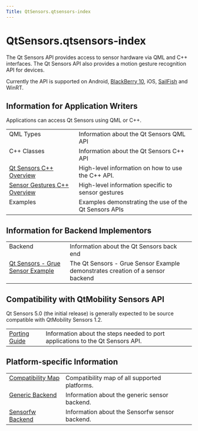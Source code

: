 ```yaml
---
Title: QtSensors.qtsensors-index
---
```


# QtSensors.qtsensors-index

<span class="subtitle"></span>
<!-- $$$qtsensors-index.html-description -->
<p>The Qt Sensors API provides access to sensor hardware via QML and C++ interfaces. The Qt Sensors API also provides a motion gesture recognition API for devices.</p>
<p>Currently the API is supported on Android, <a href="http://qt-project.org/wiki/BlackBerry">BlackBerry 10</a>, iOS, <a href="https://sailfishos.org">SailFish</a> and WinRT.</p>
<h2>Information for Application Writers</h2>
<p>Applications can access Qt Sensors using QML or C++.</p>
<table class="generic">
<tr valign="top"><td >QML Types</td><td >Information about the Qt Sensors QML API</td></tr>
<tr valign="top"><td >C++ Classes</td><td >Information about the Qt Sensors C++ API</td></tr>
<tr valign="top"><td ><a href="QtSensors.qtsensors-cpp.md">Qt Sensors C++ Overview</a></td><td >High-level information on how to use the C++ API.</td></tr>
<tr valign="top"><td ><a href="QtSensors.qtsensorgestures-cpp.md">Sensor Gestures C++ Overview</a></td><td >High-level information specific to sensor gestures</td></tr>
<tr valign="top"><td >Examples</td><td >Examples demonstrating the use of the Qt Sensors APIs</td></tr>
</table>
<h2>Information for Backend Implementors</h2>
<table class="generic">
<tr valign="top"><td >Backend</td><td >Information about the Qt Sensors back end</td></tr>
<tr valign="top"><td ><a href="https://developer.ubuntu.comapps/qml/sdk-14.10/QtSensors.grue/">Qt Sensors - Grue Sensor Example</a></td><td >The Qt Sensors - Grue Sensor Example demonstrates creation of a sensor backend</td></tr>
</table>
<h2>Compatibility with QtMobility Sensors API</h2>
<p>Qt Sensors 5.0 (the initial release) is generally expected to be source compatible with QtMobility Sensors 1.2&#x2e;</p>
<table class="generic">
<tr valign="top"><td ><a href="QtSensors.qtsensors-porting.md">Porting Guide</a></td><td >Information about the steps needed to port applications to the Qt Sensors API.</td></tr>
</table>
<h2>Platform-specific Information</h2>
<table class="generic">
<tr valign="top"><td ><a href="QtSensors.compatmap.md">Compatibility Map</a></td><td >Compatibility map of all supported platforms.</td></tr>
<tr valign="top"><td ><a href="QtSensors.genericbackend.md">Generic Backend</a></td><td >Information about the generic sensor backend.</td></tr>
<tr valign="top"><td ><a href="QtSensors.senorfwbackend.md">Sensorfw Backend</a></td><td >Information about the Sensorfw sensor backend.</td></tr>
</table>
<!-- @@@qtsensors-index.html -->
